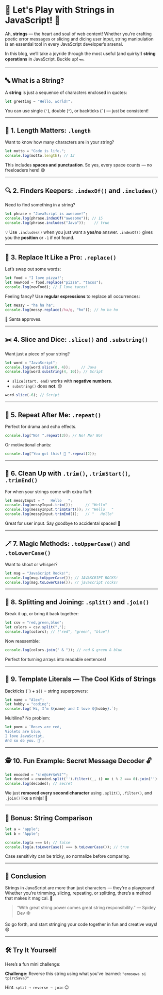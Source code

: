 
# 🎉 Let's Play with Strings in JavaScript! 🎈

Ah, **strings** — the heart and soul of web content! Whether you're crafting poetic error messages or slicing and dicing user input, string manipulation is an essential tool in every JavaScript developer’s arsenal.

In this blog, we’ll take a joyride through the most useful (and quirky!) **string operations** in JavaScript. Buckle up! 🏎️

---

## 🔤 What is a String?

A **string** is just a sequence of characters enclosed in quotes:

```js
let greeting = "Hello, world!";
```

You can use single (`'`), double (`"`), or backticks (`` ` ``) — just be consistent!

---

## 📏 1. Length Matters: `.length`

Want to know how many characters are in your string?

```js
let motto = "Code is life.";
console.log(motto.length); // 13
```

This includes **spaces and punctuation**. So yes, every space counts — no freeloaders here! 😅

---

## 🔍 2. Finders Keepers: `.indexOf()` and `.includes()`

Need to find something in a string?

```js
let phrase = "JavaScript is awesome!";
console.log(phrase.indexOf("awesome")); // 15
console.log(phrase.includes("Java"));    // true
```

💡 Use `.includes()` when you just want a **yes/no** answer. `.indexOf()` gives you the **position** or `-1` if not found.

---

## 🔄 3. Replace It Like a Pro: `.replace()`

Let’s swap out some words:

```js
let food = "I love pizza!";
let newFood = food.replace("pizza", "tacos");
console.log(newFood); // I love tacos!
```

Feeling fancy? Use **regular expressions** to replace all occurrences:

```js
let messy = "ha ha ha";
console.log(messy.replace(/ha/g, "ho")); // ho ho ho
```

🎅 Santa approves.

---

## ✂️ 4. Slice and Dice: `.slice()` and `.substring()`

Want just a piece of your string?

```js
let word = "JavaScript";
console.log(word.slice(0, 4));     // Java
console.log(word.substring(4, 10)); // Script
```

- `slice(start, end)` works with **negative numbers**.
- `substring()` does **not**. 😒

```js
word.slice(-6); // Script
```

---

## 🔁 5. Repeat After Me: `.repeat()`

Perfect for drama and echo effects.

```js
console.log("No! ".repeat(3)); // No! No! No!
```

Or motivational chants:

```js
console.log("You got this! 💪 ".repeat(2));
```

---

## 🧼 6. Clean Up with `.trim()`, `.trimStart()`, `.trimEnd()`

For when your strings come with extra fluff:

```js
let messyInput = "   Hello   ";
console.log(messyInput.trim());      // "Hello"
console.log(messyInput.trimStart()); // "Hello   "
console.log(messyInput.trimEnd());   // "   Hello"
```

Great for user input. Say goodbye to accidental spaces! 👋

---

## 🪄 7. Magic Methods: `.toUpperCase()` and `.toLowerCase()`

Want to shout or whisper?

```js
let msg = "JavaScript Rocks!";
console.log(msg.toUpperCase()); // JAVASCRIPT ROCKS!
console.log(msg.toLowerCase()); // javascript rocks!
```

---

## 🧩 8. Splitting and Joining: `.split()` and `.join()`

Break it up, or bring it back together:

```js
let csv = "red,green,blue";
let colors = csv.split(",");
console.log(colors); // ["red", "green", "blue"]
```

Now reassemble:

```js
console.log(colors.join(" & ")); // red & green & blue
```

Perfect for turning arrays into readable sentences!

---

## 🧠 9. Template Literals — The Cool Kids of Strings

Backticks (`` ` ``) + `${}` = string superpowers:

```js
let name = "Alex";
let hobby = "coding";
console.log(`Hi, I'm ${name} and I love ${hobby}.`);
```

Multiline? No problem:

```js
let poem = `Roses are red,
Violets are blue,
I love JavaScript,
And so do you. 💙`;
```

---

## 🕵️ 10. Fun Example: Secret Message Decoder 🔓

```js
let encoded = "s!e@c#r$e%t^";
let decoded = encoded.split('').filter((_, i) => i % 2 === 0).join('');
console.log(decoded); // secret
```

We just **removed every second character** using `.split()`, `.filter()`, and `.join()` like a ninja! 🥷

---

## 🎯 Bonus: String Comparison

```js
let a = "apple";
let b = "Apple";

console.log(a === b); // false
console.log(a.toLowerCase() === b.toLowerCase()); // true
```

Case sensitivity can be tricky, so normalize before comparing.

---

## 🎁 Conclusion

Strings in JavaScript are more than just characters — they're a playground! Whether you're trimming, slicing, repeating, or splitting, there’s a method that makes it magical. 💫

> “With great string power comes great string responsibility.” — Spidey Dev 🕸️

So go forth, and start stringing your code together in fun and creative ways! 😄

---

## 🛠️ Try It Yourself

Here’s a fun mini challenge:

**Challenge:** Reverse this string using what you've learned: `"emosewa si tpircSavaJ"`

Hint: `split → reverse → join` 😉
